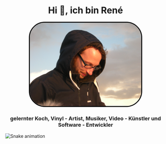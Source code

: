 

<h1 align="center">Hi 👋, ich bin René</h1>


<p align="center">
  <img src="https://raw.githubusercontent.com/Rene-Goetze/Rene-Goetze/main/DSCN6448.JPG" width="350" style="border: 3px solid black; border-radius: 50px;" alt="Profilbild" />
</p>

<h3 align="center">
  gelernter Koch, Vinyl - Artist, Musiker, Video - Künstler und Software - Entwickler
</h3>


<img src="https://raw.githubusercontent.com/Rene-Goetze/Rene-Goetze/main/output/snake.svg" alt="Snake animation" />














